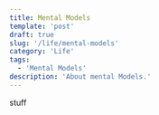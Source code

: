 ```yaml
---
title: Mental Models
template: 'post'
draft: true
slug: '/life/mental-models'
category: 'Life'
tags:
  - 'Mental Models'
description: 'About mental Models.'
---
```


stuff
